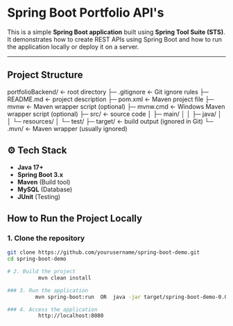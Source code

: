 # Spring Boot Portfolio API's

This is a simple **Spring Boot application** built using **Spring Tool Suite (STS)**.  
It demonstrates how to create REST APIs using Spring Boot and how to run the application locally or deploy it on a server.

---

##  Project Structure
portfolioBackend/      ← root directory
├─ .gitignore          ← Git ignore rules
├─ README.md           ← project description
├─ pom.xml             ← Maven project file
├─ mvnw                ← Maven wrapper script (optional)
├─ mvnw.cmd            ← Windows Maven wrapper script (optional)
├─ src/                ← source code
│   ├─ main/
│   │   ├─ java/
│   │   └─ resources/
│   └─ test/
├─ target/             ← build output (ignored in Git)
└─ .mvn/               ← Maven wrapper (usually ignored)



## ⚙️ Tech Stack

-  **Java 17+**
-  **Spring Boot 3.x**
-  **Maven** (Build tool)
-  **MySQL** (Database)
-  **JUnit** (Testing)


##  How to Run the Project Locally

### 1. Clone the repository
```bash
git clone https://github.com/yourusername/spring-boot-demo.git
cd spring-boot-demo

# 2. Build the project
          mvn clean install

### 3. Run the application
         mvn spring-boot:run  OR  java -jar target/spring-boot-demo-0.0.1-SNAPSHOT.jar

### 4. Access the application
          http://localhost:8080
